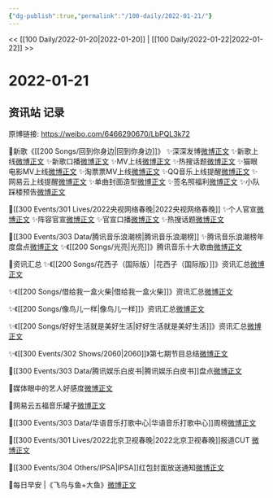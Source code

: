 ```yaml
---
{"dg-publish":true,"permalink":"/100-daily/2022-01-21/"}
---
```



<< [[100 Daily/2022-01-20\|2022-01-20]] | [[100 Daily/2022-01-22\|2022-01-22]] >>

# 2022-01-21

## 资讯站 记录

原博链接: https://weibo.com/6466290670/LbPQL3k72

🌟新歌《[[200 Songs/回到你身边\|回到你身边]]》
✨深深发博[微博正文](https://m.weibo.cn/6466290670/4728021305264887)
✨新歌上线[微博正文](https://m.weibo.cn/6466290670/4728020675597531)
✨新歌口播[微博正文](https://m.weibo.cn/6466290670/4728023323247608)
✨MV上线[微博正文](https://m.weibo.cn/6466290670/4728021057540767)
✨热搜话题[微博正文](https://m.weibo.cn/6466290670/4728137902460773)
✨猫眼电影MV上线[微博正文](https://m.weibo.cn/6466290670/4728020239911266)
✨淘票票MV上线[微博正文](https://m.weibo.cn/6466290670/4728021484830738)
✨QQ音乐上线提醒[微博正文](https://m.weibo.cn/6466290670/4728019207325503)
✨网易云上线提醒[微博正文](https://m.weibo.cn/6466290670/4728021091881796)
✨单曲封面造型[微博正文](https://m.weibo.cn/6466290670/4728041328611512)
✨签名照福利[微博正文](https://m.weibo.cn/6466290670/4728110539606437)
✨小队踩楼预告[微博正文](https://m.weibo.cn/6466290670/4728059975961540)

🌟[[300 Events/301 Lives/2022央视网络春晚\|2022央视网络春晚]]
✨个人官宣[微博正文](https://m.weibo.cn/6466290670/4728044985516151)
✨阵容官宣[微博正文](https://m.weibo.cn/6466290670/4728048546743057)
✨官宣口播[微博正文](https://m.weibo.cn/6466290670/4728065073087008)
✨热搜话题[微博正文](https://m.weibo.cn/6466290670/4728147356156645)

🌟[[300 Events/303 Data/腾讯音乐浪潮榜\|腾讯音乐浪潮榜]]
✨腾讯音乐浪潮榜年度盘点[微博正文](https://m.weibo.cn/6466290670/4728009581397540)
✨《[[200 Songs/光亮\|光亮]]》腾讯音乐十大歌曲[微博正文](https://m.weibo.cn/6466290670/4728049335535551)

🌟资讯汇总
✨《[[200 Songs/花西子（国际版）\|花西子（国际版）]]》资讯汇总[微博正文](https://m.weibo.cn/6466290670/4728154554633525)

✨《[[200 Songs/借给我一盒火柴\|借给我一盒火柴]]》资讯汇总[微博正文](https://m.weibo.cn/6466290670/4728156625306948)

✨《[[200 Songs/像鸟儿一样\|像鸟儿一样]]》资讯汇总[微博正文](https://m.weibo.cn/6466290670/4728162019443309)

✨《[[200 Songs/好好生活就是美好生活\|好好生活就是美好生活]]》资讯汇总[微博正文](https://m.weibo.cn/6466290670/4728164737094591)

✨《[[300 Events/302 Shows/2060\|2060]]》第七期节目总结[微博正文](https://m.weibo.cn/6466290670/4728181402371070)

🌟[[300 Events/303 Data/腾讯娱乐白皮书\|腾讯娱乐白皮书]]盘点[微博正文](https://m.weibo.cn/6466290670/4728013603996243)

🌟媒体眼中的艺人好感度[微博正文](https://m.weibo.cn/6466290670/4728000253788907)

🌟网易云五福音乐罐子[微博正文](https://m.weibo.cn/6466290670/4728009792427923)

🌟[[300 Events/303 Data/华语音乐打歌中心\|华语音乐打歌中心]]周榜[微博正文](https://m.weibo.cn/6466290670/4728040418448035)

🌟[[300 Events/301 Lives/2022北京卫视春晚\|2022北京卫视春晚]]报道CUT [微博正文](https://m.weibo.cn/6466290670/4728221055323442)

🌟[[300 Events/304 Others/IPSA\|IPSA]]红包封面放送通知[微博正文](https://m.weibo.cn/6466290670/4728092599257521)

🌟每日早安 |《飞鸟与鱼+大鱼》[微博正文](https://m.weibo.cn/6466290670/4727994687688071)
